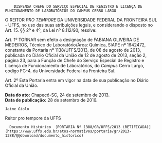         DISPENSA CHEFE DO SERVIÇO ESPECIAL DE REGISTRO E LICENÇA DE FUNCIONAMENTO DE LABORATÓRIOS DO CAMPUS CERRO LARGO  

O REITOR *PRO TEMPORE* DA UNIVERSIDADE FEDERAL DA FRONTEIRA SUL - UFFS, no uso das suas atribuições legais, e considerando o disposto no Art. 15. §§ 2º e 4º, da Lei nº 8.112/90, resolve:

 Art. 1º TORNAR sem efeito a designação de FABIANA OLIVEIRA DE MEDEIROS, Técnico de Laboratório/Área: Química, SIAPE nº 1642472, constante da Portaria nº 1138/UFFS/2013, de 08 de agosto de 2013, publicada no Diário Oficial da União de 12 de agosto de 2013, seção 2, página 23, para a Função de Chefe do Serviço Especial de Registro e Licença de Funcionamento de Laboratórios, do *Campus* Cerro Largo, código FG-4, da Universidade Federal da Fronteira Sul.

 Art. 2º Esta Portaria entra em vigor na data de sua publicação no Diário Oficial da União.

  

   **Data do ato:** Chapecó-SC, 24 de setembro de 2013.   
 **Data de publicação:**  28 de setembro de 2016. 

    Jaime Giolo    
 Reitor pro tempore da UFFS 

      Documento Histórico  [PORTARIA Nº 1388/GR/UFFS/2013 (RETIFICADA)](https://www.uffs.edu.br/atos-normativos/portaria/gr/2013-1388/@@download/documento_historico)     
      